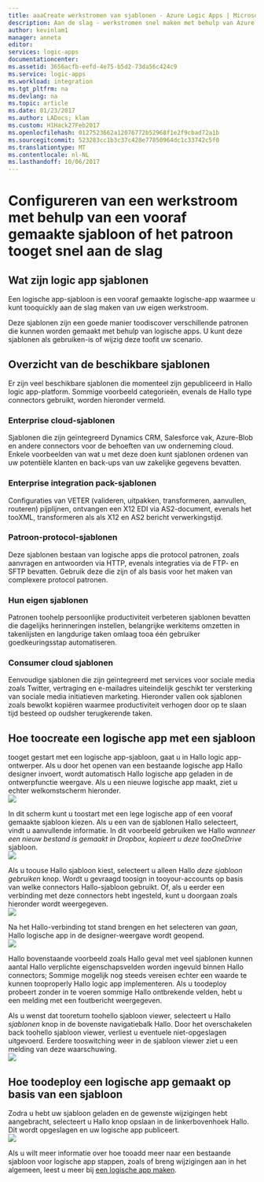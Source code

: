 ```yaml
---
title: aaaCreate werkstromen van sjablonen - Azure Logic Apps | Microsoft Docs
description: Aan de slag - werkstromen snel maken met behulp van Azure Logic App sjablonen tooconnect apps en gegevens te integreren.
author: kevinlam1
manager: anneta
editor: 
services: logic-apps
documentationcenter: 
ms.assetid: 3656acfb-eefd-4e75-b5d2-73da56c424c9
ms.service: logic-apps
ms.workload: integration
ms.tgt_pltfrm: na
ms.devlang: na
ms.topic: article
ms.date: 01/23/2017
ms.author: LADocs; klam
ms.custom: H1Hack27Feb2017
ms.openlocfilehash: 0127523662a12076772b52968f1e2f9cbad72a1b
ms.sourcegitcommit: 523283cc1b3c37c428e77850964dc1c33742c5f0
ms.translationtype: MT
ms.contentlocale: nl-NL
ms.lasthandoff: 10/06/2017
---
```

# <a name="configure-a-workflow-using-a-pre-built-template-or-pattern-tooget-started-quickly"></a>Configureren van een werkstroom met behulp van een vooraf gemaakte sjabloon of het patroon tooget snel aan de slag

## <a name="what-are-logic-app-templates"></a>Wat zijn logic app sjablonen
Een logische app-sjabloon is een vooraf gemaakte logische-app waarmee u kunt tooquickly aan de slag maken van uw eigen werkstroom. 

Deze sjablonen zijn een goede manier toodiscover verschillende patronen die kunnen worden gemaakt met behulp van logische apps. U kunt deze sjablonen als gebruiken-is of wijzig deze toofit uw scenario.

## <a name="overview-of-available-templates"></a>Overzicht van de beschikbare sjablonen
Er zijn veel beschikbare sjablonen die momenteel zijn gepubliceerd in Hallo logic app-platform. Sommige voorbeeld categorieën, evenals de Hallo type connectors gebruikt, worden hieronder vermeld.

### <a name="enterprise-cloud-templates"></a>Enterprise cloud-sjablonen
Sjablonen die zijn geïntegreerd Dynamics CRM, Salesforce vak, Azure-Blob en andere connectors voor de behoeften van uw onderneming cloud. Enkele voorbeelden van wat u met deze doen kunt sjablonen ordenen van uw potentiële klanten en back-ups van uw zakelijke gegevens bevatten.

### <a name="enterprise-integration-pack-templates"></a>Enterprise integration pack-sjablonen
Configuraties van VETER (valideren, uitpakken, transformeren, aanvullen, routeren) pijplijnen, ontvangen een X12 EDI via AS2-document, evenals het tooXML, transformeren als als X12 en AS2 bericht verwerkingstijd.

### <a name="protocol-pattern-templates"></a>Patroon-protocol-sjablonen
Deze sjablonen bestaan van logische apps die protocol patronen, zoals aanvragen en antwoorden via HTTP, evenals integraties via de FTP- en SFTP bevatten. Gebruik deze die zijn of als basis voor het maken van complexere protocol patronen.  

### <a name="personal-productivity-templates"></a>Hun eigen sjablonen
Patronen toohelp persoonlijke productiviteit verbeteren sjablonen bevatten die dagelijks herinneringen instellen, belangrijke werkitems omzetten in takenlijsten en langdurige taken omlaag tooa één gebruiker goedkeuringsstap automatiseren.

### <a name="consumer-cloud-templates"></a>Consumer cloud sjablonen
Eenvoudige sjablonen die zijn geïntegreerd met services voor sociale media zoals Twitter, vertraging en e-mailadres uiteindelijk geschikt ter versterking van sociale media initiatieven marketing. Hieronder vallen ook sjablonen zoals bewolkt kopiëren waarmee productiviteit verhogen door op te slaan tijd besteed op oudsher terugkerende taken. 

## <a name="how-toocreate-a-logic-app-using-a-template"></a>Hoe toocreate een logische app met een sjabloon
tooget gestart met een logische app-sjabloon, gaat u in Hallo logic app-ontwerper. Als u door het openen van een bestaande logische app Hallo designer invoert, wordt automatisch Hallo logische app geladen in de ontwerpfunctie weergave. Als u een nieuwe logische app maakt, ziet u echter welkomstscherm hieronder.  
 ![](../../includes/media/app-service-logic-templates/template7.png)  

In dit scherm kunt u toostart met een lege logische app of een vooraf gemaakte sjabloon kiezen. Als u een van de sjablonen Hallo selecteert, vindt u aanvullende informatie. In dit voorbeeld gebruiken we Hallo *wanneer een nieuw bestand is gemaakt in Dropbox, kopieert u deze tooOneDrive* sjabloon.  
 ![](../../includes/media/app-service-logic-templates/template2.png)  

Als u toouse Hallo sjabloon kiest, selecteert u alleen Hallo *deze sjabloon gebruiken* knop. Wordt u gevraagd toosign in tooyour-accounts op basis van welke connectors Hallo-sjabloon gebruikt. Of, als u eerder een verbinding met deze connectors hebt ingesteld, kunt u doorgaan zoals hieronder wordt weergegeven.  
 ![](../../includes/media/app-service-logic-templates/template3.png)  

Na het Hallo-verbinding tot stand brengen en het selecteren van *gaan*, Hallo logische app in de designer-weergave wordt geopend.  
 ![](../../includes/media/app-service-logic-templates/template4.png)  

Hallo bovenstaande voorbeeld zoals Hallo geval met veel sjablonen kunnen aantal Hallo verplichte eigenschapsvelden worden ingevuld binnen Hallo connectors; Sommige mogelijk nog steeds vereisen echter een waarde te kunnen tooproperly Hallo logic app implementeren. Als u toodeploy probeert zonder in te voeren sommige Hallo ontbrekende velden, hebt u een melding met een foutbericht weergegeven.

Als u wenst dat tooreturn toohello sjabloon viewer, selecteert u Hallo *sjablonen* knop in de bovenste navigatiebalk Hallo. Door het overschakelen back toohello sjabloon viewer, verliest u eventuele niet-opgeslagen uitgevoerd. Eerdere tooswitching weer in de sjabloon viewer ziet u een melding van deze waarschuwing.  
 ![](../../includes/media/app-service-logic-templates/template5.png)  

## <a name="how-toodeploy-a-logic-app-created-from-a-template"></a>Hoe toodeploy een logische app gemaakt op basis van een sjabloon
Zodra u hebt uw sjabloon geladen en de gewenste wijzigingen hebt aangebracht, selecteert u Hallo knop opslaan in de linkerbovenhoek Hallo. Dit wordt opgeslagen en uw logische app publiceert.  
 ![](../../includes/media/app-service-logic-templates/template6.png)  

Als u wilt meer informatie over hoe tooadd meer naar een bestaande sjabloon voor logische app stappen, zoals of breng wijzigingen aan in het algemeen, leest u meer bij [een logische app maken](../logic-apps/logic-apps-create-a-logic-app.md).

